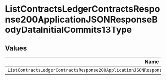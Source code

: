 # ListContractsLedgerContractsResponse200ApplicationJSONResponseBodyDataInitialCommits13Type


## Values

| Name                                                                                                                 | Value                                                                                                                |
| -------------------------------------------------------------------------------------------------------------------- | -------------------------------------------------------------------------------------------------------------------- |
| `ListContractsLedgerContractsResponse200ApplicationJSONResponseBodyDataInitialCommits13TypePostpaidCommitExpiration` | POSTPAID_COMMIT_EXPIRATION                                                                                           |